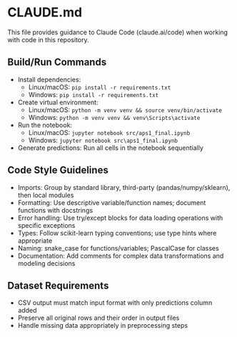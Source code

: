 # CLAUDE.md

This file provides guidance to Claude Code (claude.ai/code) when working with code in this repository.

## Build/Run Commands
- Install dependencies:
  - Linux/macOS: `pip install -r requirements.txt`
  - Windows: `pip install -r requirements.txt`
- Create virtual environment:
  - Linux/macOS: `python -m venv venv && source venv/bin/activate`
  - Windows: `python -m venv venv && venv\Scripts\activate`
- Run the notebook:
  - Linux/macOS: `jupyter notebook src/aps1_final.ipynb`
  - Windows: `jupyter notebook src\aps1_final.ipynb`
- Generate predictions: Run all cells in the notebook sequentially

## Code Style Guidelines
- Imports: Group by standard library, third-party (pandas/numpy/sklearn), then local modules
- Formatting: Use descriptive variable/function names; document functions with docstrings
- Error handling: Use try/except blocks for data loading operations with specific exceptions
- Types: Follow scikit-learn typing conventions; use type hints where appropriate
- Naming: snake_case for functions/variables; PascalCase for classes
- Documentation: Add comments for complex data transformations and modeling decisions

## Dataset Requirements
- CSV output must match input format with only predictions column added
- Preserve all original rows and their order in output files
- Handle missing data appropriately in preprocessing steps
